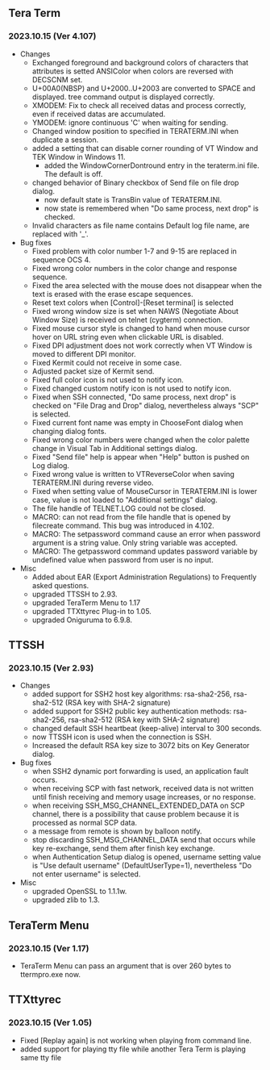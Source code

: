 ## Tera Term
### 2023.10.15 (Ver 4.107)
  * Changes
    * Exchanged foreground and background colors of characters that attributes is setted ANSIColor when colors are reversed with DECSCNM set.
    * U+00A0(NBSP) and U+2000..U+2003 are converted to SPACE and displayed. tree command output is displayed correctly.
    * XMODEM: Fix to check all received datas and process correctly, even if received datas are accumulated.
    * YMODEM: ignore continuous 'C' when waiting for sending.
    * Changed window position to specified in TERATERM.INI when duplicate a session.
    * added a setting that can disable corner rounding of VT Window and TEK Window in Windows 11.
      * added the WindowCornerDontround entry in the teraterm.ini file. The default is off.
    * changed behavior of Binary checkbox of Send file on file drop dialog.
      * now default state is TransBin value of TERATERM.INI.
      * now state is remembered when "Do same process, next drop" is checked.
    * Invalid characters as file name contains Default log file name, are replaced with '_'.
  * Bug fixes
    * Fixed problem with color number 1-7 and 9-15 are replaced in sequence OCS 4.
    * Fixed wrong color numbers in the color change and response sequence.
    * Fixed the area selected with the mouse does not disappear when the text is erased with the erase escape sequences.
    * Reset text colors when [Control]-[Reset terminal] is selected
    * Fixed wrong window size is set when NAWS (Negotiate About Window Size) is received on telnet (cygterm) connection.
    * Fixed mouse cursor style is changed to hand when mouse cursor hover on URL string even when clickable URL is disabled.
    * Fixed DPI adjustment does not work correctly when VT Window is moved to different DPI monitor.
    * Fixed Kermit could not receive in some case.
    * Adjusted packet size of Kermit send.
    * Fixed full color icon is not used to notify icon.
    * Fixed changed custom notify icon is not used to notify icon.
    * Fixed when SSH connected, "Do same process, next drop" is checked on "File Drag and Drop" dialog, nevertheless always "SCP" is selected.
    * Fixed current font name was empty in ChooseFont dialog when changing dialog fonts.
    * Fixed wrong color numbers were changed when the color palette change in Visual Tab in Additional settings dialog.
    * Fixed "Send file" help is appear when "Help" button is pushed on Log dialog.
    * Fixed wrong value is written to VTReverseColor when saving TERATERM.INI during reverse video.
    * Fixed when setting value of MouseCursor in TERATERM.INI is lower case, value is not loaded to "Additional settings" dialog.
    * The file handle of TELNET.LOG could not be closed.
    * MACRO: can not read from the file handle that is opened by filecreate command. This bug was introduced in 4.102.
    * MACRO: The setpassword command cause an error when password argument is a string value. Only string variable was accepted.
    * MACRO: The getpassword command updates password variable by undefined value when password from user is no input.
  * Misc
    * Added about EAR (Export Administration Regulations) to Frequently asked questions.
    * upgraded TTSSH to 2.93.
    * upgraded TeraTerm Menu to 1.17
    * upgraded TTXttyrec Plug-in to 1.05.
    * upgraded Oniguruma to 6.9.8.

## TTSSH
### 2023.10.15 (Ver 2.93)
  * Changes
    * added support for SSH2 host key algorithms: rsa-sha2-256, rsa-sha2-512 (RSA key with SHA-2 signature)
    * added support for SSH2 public key authentication methods: rsa-sha2-256, rsa-sha2-512 (RSA key with SHA-2 signature)
    * changed default SSH heartbeat (keep-alive) interval to 300 seconds.
    * now TTSSH icon is used when the connection is SSH.
    * Increased the default RSA key size to 3072 bits on Key Generator dialog.
  * Bug fixes
    * when SSH2 dynamic port forwarding is used, an application fault occurs.
    * when receiving SCP with fast network, received data is not written until finish receiving and memory usage increases, or no response.
    * when receiving SSH_MSG_CHANNEL_EXTENDED_DATA on SCP channel, there is a possibility that cause problem because it is processed as normal SCP data.
    * a message from remote is shown by balloon notify.
    * stop discarding SSH_MSG_CHANNEL_DATA send that occurs while key re-exchange, send them after finish key exchange.
    * when Authentication Setup dialog is opened, username setting value is "Use default username" (DefaultUserType=1), nevertheless "Do not enter username" is selected.
  * Misc
    * upgraded OpenSSL to 1.1.1w.
    * upgraded zlib to 1.3.

## TeraTerm Menu
### 2023.10.15 (Ver 1.17)
  * TeraTerm Menu can pass an argument that is over 260 bytes to ttermpro.exe now.

## TTXttyrec
### 2023.10.15 (Ver 1.05)
  * Fixed [Replay again] is not working when playing from command line.
  * added support for playing tty file while another Tera Term is playing same tty file
